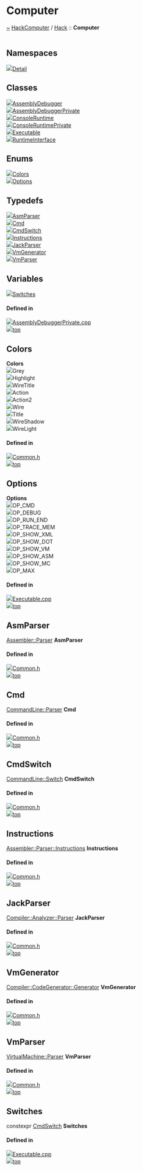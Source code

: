<a id="computer"></a>
<h1>Computer</h1>
<a id="namespacehack_1_1computer"></a>
<a href="https://github.com/CharlesCarley/HackComputer#~">~</a>
<a href="index.md#index">HackComputer</a>
<span class="inline-text">/</span>
<a href="namespaceHack.md#hack">Hack</a>
<span class="inline-text">::</span>
<span class="bold-text"><b>Computer</b></span>
<br/>
<br/>
<a id="namespaces"></a>
<h2>Namespaces</h2>
<div class="icon-link">
<img src="../images/namespace.svg"/><a href="namespaceHack_1_1Computer_1_1Detail.md#detail">Detail</a>
</div>
<a id="classes"></a>
<h2>Classes</h2>
<div class="icon-link">
<img src="../images/class.svg"/><a href="classHack_1_1Computer_1_1AssemblyDebugger.md#assemblydebugger">AssemblyDebugger</a>
</div>
<div class="icon-link">
<img src="../images/class.svg"/><a href="classHack_1_1Computer_1_1AssemblyDebuggerPrivate.md#assemblydebuggerprivate">AssemblyDebuggerPrivate</a>
</div>
<div class="icon-link">
<img src="../images/class.svg"/><a href="classHack_1_1Computer_1_1ConsoleRuntime.md#consoleruntime">ConsoleRuntime</a>
</div>
<div class="icon-link">
<img src="../images/class.svg"/><a href="classHack_1_1Computer_1_1ConsoleRuntimePrivate.md#consoleruntimeprivate">ConsoleRuntimePrivate</a>
</div>
<div class="icon-link">
<img src="../images/class.svg"/><a href="classHack_1_1Computer_1_1Executable.md#executable">Executable</a>
</div>
<div class="icon-link">
<img src="../images/class.svg"/><a href="classHack_1_1Computer_1_1RuntimeInterface.md#runtimeinterface">RuntimeInterface</a>
</div>
<a id="enums"></a>
<h2>Enums</h2>
<span class="icon-list-item"><a href="#colors" class="icon-list-item"><img src="../images/class.svg" class="icon-list-item"/><span class="icon-list-item">Colors</span>
</a>
</span>
<br/>
<span class="icon-list-item"><a href="#options" class="icon-list-item"><img src="../images/class.svg" class="icon-list-item"/><span class="icon-list-item">Options</span>
</a>
</span>
<br/>
<a id="typedefs"></a>
<h2>Typedefs</h2>
<span class="icon-list-item"><a href="#asmparser" class="icon-list-item"><img src="../images/class.svg" class="icon-list-item"/><span class="icon-list-item">AsmParser</span>
</a>
</span>
<br/>
<span class="icon-list-item"><a href="#cmd" class="icon-list-item"><img src="../images/class.svg" class="icon-list-item"/><span class="icon-list-item">Cmd</span>
</a>
</span>
<br/>
<span class="icon-list-item"><a href="#cmdswitch" class="icon-list-item"><img src="../images/class.svg" class="icon-list-item"/><span class="icon-list-item">CmdSwitch</span>
</a>
</span>
<br/>
<span class="icon-list-item"><a href="#instructions" class="icon-list-item"><img src="../images/class.svg" class="icon-list-item"/><span class="icon-list-item">Instructions</span>
</a>
</span>
<br/>
<span class="icon-list-item"><a href="#jackparser" class="icon-list-item"><img src="../images/class.svg" class="icon-list-item"/><span class="icon-list-item">JackParser</span>
</a>
</span>
<br/>
<span class="icon-list-item"><a href="#vmgenerator" class="icon-list-item"><img src="../images/class.svg" class="icon-list-item"/><span class="icon-list-item">VmGenerator</span>
</a>
</span>
<br/>
<span class="icon-list-item"><a href="#vmparser" class="icon-list-item"><img src="../images/class.svg" class="icon-list-item"/><span class="icon-list-item">VmParser</span>
</a>
</span>
<br/>
<a id="variables"></a>
<h2>Variables</h2>
<span class="icon-list-item"><a href="#switches" class="icon-list-item"><img src="../images/class.svg" class="icon-list-item"/><span class="icon-list-item">Switches</span>
</a>
</span>
<br/>
<a id="defined-in"></a>
<h4>Defined in</h4>
<span class="icon-list-item"><a href="https://github.com/CharlesCarley/HackComputer/blob/master/Source/Computer/AssemblyDebugger/AssemblyDebuggerPrivate.cpp#L35" class="icon-list-item"><img src="../images/file.svg" class="icon-list-item"/><span class="icon-list-item">AssemblyDebuggerPrivate.cpp</span>
</a>
</span>
<br/>
<span class="icon-list-item"><a href="#computer" class="icon-list-item"><img src="../images/jumpToTop.svg" class="icon-list-item"/><span class="icon-list-item">top</span>
</a>
</span>
<a id="colors"></a>
<h2>Colors</h2>
<span class="bold-text"><b>Colors</b></span>
<br/>
<a id="grey"></a>
<div class="paragraph">
<span class="paragraph"><img src="../images/enum.svg"/><span class="inline-text">Grey</span>
</span>
</div>
<a id="highlight"></a>
<div class="paragraph">
<span class="paragraph"><img src="../images/enum.svg"/><span class="inline-text">Highlight</span>
</span>
</div>
<a id="wiretitle"></a>
<div class="paragraph">
<span class="paragraph"><img src="../images/enum.svg"/><span class="inline-text">WireTitle</span>
</span>
</div>
<a id="action"></a>
<div class="paragraph">
<span class="paragraph"><img src="../images/enum.svg"/><span class="inline-text">Action</span>
</span>
</div>
<a id="action2"></a>
<div class="paragraph">
<span class="paragraph"><img src="../images/enum.svg"/><span class="inline-text">Action2</span>
</span>
</div>
<a id="wire"></a>
<div class="paragraph">
<span class="paragraph"><img src="../images/enum.svg"/><span class="inline-text">Wire</span>
</span>
</div>
<a id="title"></a>
<div class="paragraph">
<span class="paragraph"><img src="../images/enum.svg"/><span class="inline-text">Title</span>
</span>
</div>
<a id="wireshadow"></a>
<div class="paragraph">
<span class="paragraph"><img src="../images/enum.svg"/><span class="inline-text">WireShadow</span>
</span>
</div>
<a id="wirelight"></a>
<div class="paragraph">
<span class="paragraph"><img src="../images/enum.svg"/><span class="inline-text">WireLight</span>
</span>
</div>
<a id="grey"></a>
<a id="highlight"></a>
<a id="wiretitle"></a>
<a id="action"></a>
<a id="action2"></a>
<a id="wire"></a>
<a id="title"></a>
<a id="wireshadow"></a>
<a id="wirelight"></a>
<a id="defined-in"></a>
<h4>Defined in</h4>
<span class="icon-list-item"><a href="https://github.com/CharlesCarley/HackComputer/blob/master/Source/Computer/Common.h#L59" class="icon-list-item"><img src="../images/file.svg" class="icon-list-item"/><span class="icon-list-item">Common.h</span>
</a>
</span>
<br/>
<span class="icon-list-item"><a href="#computer" class="icon-list-item"><img src="../images/jumpToTop.svg" class="icon-list-item"/><span class="icon-list-item">top</span>
</a>
</span>
<br/>
<a id="options"></a>
<h2>Options</h2>
<span class="bold-text"><b>Options</b></span>
<br/>
<a id="op_cmd"></a>
<div class="paragraph">
<span class="paragraph"><img src="../images/enum.svg"/><span class="inline-text">OP_CMD</span>
</span>
</div>
<a id="op_debug"></a>
<div class="paragraph">
<span class="paragraph"><img src="../images/enum.svg"/><span class="inline-text">OP_DEBUG</span>
</span>
</div>
<a id="op_run_end"></a>
<div class="paragraph">
<span class="paragraph"><img src="../images/enum.svg"/><span class="inline-text">OP_RUN_END</span>
</span>
</div>
<a id="op_trace_mem"></a>
<div class="paragraph">
<span class="paragraph"><img src="../images/enum.svg"/><span class="inline-text">OP_TRACE_MEM</span>
</span>
</div>
<a id="op_show_xml"></a>
<div class="paragraph">
<span class="paragraph"><img src="../images/enum.svg"/><span class="inline-text">OP_SHOW_XML</span>
</span>
</div>
<a id="op_show_dot"></a>
<div class="paragraph">
<span class="paragraph"><img src="../images/enum.svg"/><span class="inline-text">OP_SHOW_DOT</span>
</span>
</div>
<a id="op_show_vm"></a>
<div class="paragraph">
<span class="paragraph"><img src="../images/enum.svg"/><span class="inline-text">OP_SHOW_VM</span>
</span>
</div>
<a id="op_show_asm"></a>
<div class="paragraph">
<span class="paragraph"><img src="../images/enum.svg"/><span class="inline-text">OP_SHOW_ASM</span>
</span>
</div>
<a id="op_show_mc"></a>
<div class="paragraph">
<span class="paragraph"><img src="../images/enum.svg"/><span class="inline-text">OP_SHOW_MC</span>
</span>
</div>
<a id="op_max"></a>
<div class="paragraph">
<span class="paragraph"><img src="../images/enum.svg"/><span class="inline-text">OP_MAX</span>
</span>
</div>
<a id="op_cmd"></a>
<a id="op_debug"></a>
<a id="op_run_end"></a>
<a id="op_trace_mem"></a>
<a id="op_show_xml"></a>
<a id="op_show_dot"></a>
<a id="op_show_vm"></a>
<a id="op_show_asm"></a>
<a id="op_show_mc"></a>
<a id="op_max"></a>
<a id="defined-in"></a>
<h4>Defined in</h4>
<span class="icon-list-item"><a href="https://github.com/CharlesCarley/HackComputer/blob/master/Source/Computer/Executable.cpp#L47" class="icon-list-item"><img src="../images/file.svg" class="icon-list-item"/><span class="icon-list-item">Executable.cpp</span>
</a>
</span>
<br/>
<span class="icon-list-item"><a href="#computer" class="icon-list-item"><img src="../images/jumpToTop.svg" class="icon-list-item"/><span class="icon-list-item">top</span>
</a>
</span>
<br/>
<a id="asmparser"></a>
<h2>AsmParser</h2>
<a href="classHack_1_1Assembler_1_1Parser.md#parser">Assembler::Parser</a>
<span class="bold-text"><b>AsmParser</b></span>
<br/>
<a id="defined-in"></a>
<h4>Defined in</h4>
<span class="icon-list-item"><a href="https://github.com/CharlesCarley/HackComputer/blob/master/Source/Computer/Common.h#L75" class="icon-list-item"><img src="../images/file.svg" class="icon-list-item"/><span class="icon-list-item">Common.h</span>
</a>
</span>
<br/>
<span class="icon-list-item"><a href="#computer" class="icon-list-item"><img src="../images/jumpToTop.svg" class="icon-list-item"/><span class="icon-list-item">top</span>
</a>
</span>
<br/>
<a id="cmd"></a>
<h2>Cmd</h2>
<a href="classHack_1_1CommandLine_1_1Parser.md#parser">CommandLine::Parser</a>
<span class="bold-text"><b>Cmd</b></span>
<br/>
<a id="defined-in"></a>
<h4>Defined in</h4>
<span class="icon-list-item"><a href="https://github.com/CharlesCarley/HackComputer/blob/master/Source/Computer/Common.h#L72" class="icon-list-item"><img src="../images/file.svg" class="icon-list-item"/><span class="icon-list-item">Common.h</span>
</a>
</span>
<br/>
<span class="icon-list-item"><a href="#computer" class="icon-list-item"><img src="../images/jumpToTop.svg" class="icon-list-item"/><span class="icon-list-item">top</span>
</a>
</span>
<br/>
<a id="cmdswitch"></a>
<h2>CmdSwitch</h2>
<a href="structHack_1_1CommandLine_1_1Switch.md#switch">CommandLine::Switch</a>
<span class="bold-text"><b>CmdSwitch</b></span>
<br/>
<a id="defined-in"></a>
<h4>Defined in</h4>
<span class="icon-list-item"><a href="https://github.com/CharlesCarley/HackComputer/blob/master/Source/Computer/Common.h#L73" class="icon-list-item"><img src="../images/file.svg" class="icon-list-item"/><span class="icon-list-item">Common.h</span>
</a>
</span>
<br/>
<span class="icon-list-item"><a href="#computer" class="icon-list-item"><img src="../images/jumpToTop.svg" class="icon-list-item"/><span class="icon-list-item">top</span>
</a>
</span>
<br/>
<a id="instructions"></a>
<h2>Instructions</h2>
<a href="classHack_1_1Assembler_1_1Parser.md#instructions">Assembler::Parser::Instructions</a>
<span class="bold-text"><b>Instructions</b></span>
<br/>
<a id="defined-in"></a>
<h4>Defined in</h4>
<span class="icon-list-item"><a href="https://github.com/CharlesCarley/HackComputer/blob/master/Source/Computer/Common.h#L71" class="icon-list-item"><img src="../images/file.svg" class="icon-list-item"/><span class="icon-list-item">Common.h</span>
</a>
</span>
<br/>
<span class="icon-list-item"><a href="#computer" class="icon-list-item"><img src="../images/jumpToTop.svg" class="icon-list-item"/><span class="icon-list-item">top</span>
</a>
</span>
<br/>
<a id="jackparser"></a>
<h2>JackParser</h2>
<a href="classHack_1_1Compiler_1_1Analyzer_1_1Parser.md#parser">Compiler::Analyzer::Parser</a>
<span class="bold-text"><b>JackParser</b></span>
<br/>
<a id="defined-in"></a>
<h4>Defined in</h4>
<span class="icon-list-item"><a href="https://github.com/CharlesCarley/HackComputer/blob/master/Source/Computer/Common.h#L78" class="icon-list-item"><img src="../images/file.svg" class="icon-list-item"/><span class="icon-list-item">Common.h</span>
</a>
</span>
<br/>
<span class="icon-list-item"><a href="#computer" class="icon-list-item"><img src="../images/jumpToTop.svg" class="icon-list-item"/><span class="icon-list-item">top</span>
</a>
</span>
<br/>
<a id="vmgenerator"></a>
<h2>VmGenerator</h2>
<a href="classHack_1_1Compiler_1_1CodeGenerator_1_1Generator.md#generator">Compiler::CodeGenerator::Generator</a>
<span class="bold-text"><b>VmGenerator</b></span>
<br/>
<a id="defined-in"></a>
<h4>Defined in</h4>
<span class="icon-list-item"><a href="https://github.com/CharlesCarley/HackComputer/blob/master/Source/Computer/Common.h#L77" class="icon-list-item"><img src="../images/file.svg" class="icon-list-item"/><span class="icon-list-item">Common.h</span>
</a>
</span>
<br/>
<span class="icon-list-item"><a href="#computer" class="icon-list-item"><img src="../images/jumpToTop.svg" class="icon-list-item"/><span class="icon-list-item">top</span>
</a>
</span>
<br/>
<a id="vmparser"></a>
<h2>VmParser</h2>
<a href="classHack_1_1VirtualMachine_1_1Parser.md#parser">VirtualMachine::Parser</a>
<span class="bold-text"><b>VmParser</b></span>
<br/>
<a id="defined-in"></a>
<h4>Defined in</h4>
<span class="icon-list-item"><a href="https://github.com/CharlesCarley/HackComputer/blob/master/Source/Computer/Common.h#L76" class="icon-list-item"><img src="../images/file.svg" class="icon-list-item"/><span class="icon-list-item">Common.h</span>
</a>
</span>
<br/>
<span class="icon-list-item"><a href="#computer" class="icon-list-item"><img src="../images/jumpToTop.svg" class="icon-list-item"/><span class="icon-list-item">top</span>
</a>
</span>
<br/>
<a id="switches"></a>
<h2>Switches</h2>
<span class="inline-text">constexpr </span>
<a href="namespaceHack_1_1Computer.md#cmdswitch">CmdSwitch</a>
<span class="bold-text"><b>Switches</b></span>
<br/>
<a id="defined-in"></a>
<h4>Defined in</h4>
<span class="icon-list-item"><a href="https://github.com/CharlesCarley/HackComputer/blob/master/Source/Computer/Executable.cpp#L60" class="icon-list-item"><img src="../images/file.svg" class="icon-list-item"/><span class="icon-list-item">Executable.cpp</span>
</a>
</span>
<br/>
<span class="icon-list-item"><a href="#computer" class="icon-list-item"><img src="../images/jumpToTop.svg" class="icon-list-item"/><span class="icon-list-item">top</span>
</a>
</span>
<br/>
</div>
</div>
</body>
</html>
